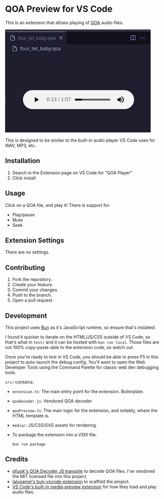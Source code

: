 # QOA Preview for VS Code
This is an extension that allows playing of [QOA](https://qoaformat.org/) audio files.

![demo](./demo.png)

This is designed to be similar to the built-in audio player VS Code uses for WAV, MP3, etc.

## Installation
1. Search in the Extension page on VS Code for "QOA Player"
2. Click install.

## Usage
Click on a QOA file, and play it! There is support for:

- Play/pause
- Mute
- Seek

## Extension Settings
There are no settings.

## Contributing

1. Fork the repository.
1. Create your feature.
1. Commit your changes.
1. Push to the branch.
1. Open a pull request.

## Development
This project uses [Bun](https://bun.sh/) as it's JavaScript runtime, so ensure that's installed.

I found it quicker to iterate on the HTML/JS/CSS outside of VS Code, so that's what in `test/` and it can be hosted with `bun run local`. Those files are not 100% copy-paste-able to the extension code, so watch out.

Once you're ready to test in VS Code, you should be able to press F5 in this project to auto-launch the debug config. You'll want to open the Web Developer Tools using the Command Palette for classic web dev debugging tools.

`src/` contains:
- `extension.ts`: The main entry point for the extension. Boilerplate.
- `qoaDecoder.js`: Vendored QOA decoder
- `qoaPreview.ts`: The main logic for the extension, and notably, where the HTML template is.
- `media/`: JS/CSS/SVG assets for rendering.

- To package the extension into a VSIX file:

      bun run package

## Credits
- [pfusik's QOA Decoder JS transpile](https://github.com/pfusik/qoa-fu/blob/c8e18a7d269f97c12e9be63b1ae30ebb47cb3366/transpiled/QOA.js) to decode QOA files. I've vendored the MIT licensed file into this project.
- [lalunamel's bun-vscode-extension](https://github.com/lalunamel/bun-vscode-extension) to scaffold the project.
- [VS Code's built-in media-preview extension](https://github.com/microsoft/vscode/tree/main/extensions/media-preview) for how they load and play audio files.
